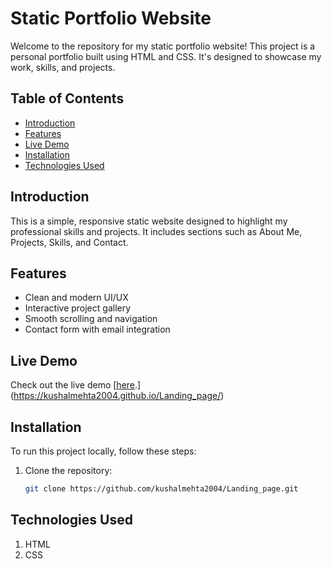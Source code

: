 # Static Portfolio Website

Welcome to the repository for my static portfolio website! This project is a personal portfolio built using HTML and CSS. It's designed to showcase my work, skills, and projects.

## Table of Contents

- [Introduction](#introduction)
- [Features](#features)
- [Live Demo](#live-demo)
- [Installation](#installation)
- [Technologies Used](#technologies-used)

## Introduction

This is a simple, responsive static website designed to highlight my professional skills and projects. It includes sections such as About Me, Projects, Skills, and Contact.

## Features

- Clean and modern UI/UX
- Interactive project gallery
- Smooth scrolling and navigation
- Contact form with email integration

## Live Demo

Check out the live demo [[here](https://your-live-demo-link.com).](https://kushalmehta2004.github.io/Landing_page/)

## Installation

To run this project locally, follow these steps:

1. Clone the repository:
   ```sh
   git clone https://github.com/kushalmehta2004/Landing_page.git

## Technologies Used
1. HTML
2. CSS
